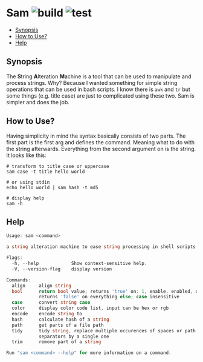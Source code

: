 # Sam ![build](https://github.com/triole/sam/actions/workflows/build.yaml/badge.svg) ![test](https://github.com/triole/sam/actions/workflows/test.yaml/badge.svg)

<!-- toc -->

- [Synopsis](#synopsis)
- [How to Use?](#how-to-use)
- [Help](#help)

<!-- /toc -->

## Synopsis

The **S**tring **A**lteration **M**achine is a tool that can be used to manipulate and process strings. Why? Because I wanted something for simple string operations that can be used in bash scripts. I know there is `awk` and `tr` but some things (e.g. title case) are just to complicated using these two. Sam is simpler and does the job.

## How to Use?

Having simplicity in mind the syntax basically consists of two parts. The first part is the first arg and defines the command. Meaning what to do with the string afterwards. Everything from the second argument on is the string. It looks like this:

```shell
# transform to title case or uppercase
sam case -t title hello world

# or using stdin
echo hello world | sam hash -t md5

# display help
sam -h
```

## Help

```go mdox-exec="r -h"
Usage: sam <command>

a string alteration machine to ease string processing in shell scripts

Flags:
  -h, --help            Show context-sensitive help.
  -V, --version-flag    display version

Commands:
  align     align string
  bool      return bool value; returns 'true' on: 1, enable, enabled, on, true;
            returns 'false' on everything else; case insensitive
  case      convert string case
  color     display color code list, input can be hex or rgb
  encode    encode string to
  hash      calculate hash of a string
  path      get parts of a file path
  tidy      tidy string, replace multiple occurences of spaces or path
            separators by a single one
  trim      remove part of a string

Run "sam <command> --help" for more information on a command.
```

